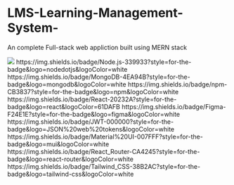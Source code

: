 # LMS-Learning-Management-System-

An complete Full-stack web appliction built using MERN stack


<img src=' https://img.shields.io/badge/Node.js-339933?style=for-the-badge&logo=nodedotjs&logoColor=white' />
https://img.shields.io/badge/Node.js-339933?style=for-the-badge&logo=nodedotjs&logoColor=white
https://img.shields.io/badge/MongoDB-4EA94B?style=for-the-badge&logo=mongodb&logoColor=white
https://img.shields.io/badge/npm-CB3837?style=for-the-badge&logo=npm&logoColor=white
https://img.shields.io/badge/React-20232A?style=for-the-badge&logo=react&logoColor=61DAFB
https://img.shields.io/badge/Figma-F24E1E?style=for-the-badge&logo=figma&logoColor=white
https://img.shields.io/badge/JWT-000000?style=for-the-badge&logo=JSON%20web%20tokens&logoColor=white
https://img.shields.io/badge/Material%20UI-007FFF?style=for-the-badge&logo=mui&logoColor=white
https://img.shields.io/badge/React_Router-CA4245?style=for-the-badge&logo=react-router&logoColor=white
https://img.shields.io/badge/Tailwind_CSS-38B2AC?style=for-the-badge&logo=tailwind-css&logoColor=white
